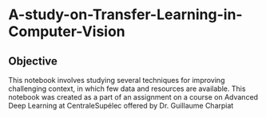 # A-study-on-Transfer-Learning-in-Computer-Vision
## Objective
This notebook involves studying several techniques for improving challenging context, in which few data and resources are available. This notebook was created as a part of an assignment on a course on Advanced Deep Learning at CentraleSupélec offered by Dr. Guillaume Charpiat
